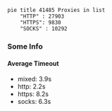 
```mermaid
pie title 41485 Proxies in list
    "HTTP" : 27903
    "HTTPS": 9830
    "SOCKS" : 10292
```

### Some Info
#### Average Timeout

- mixed: 3.9s
- http: 2.2s
- https: 8.2s
- socks: 6.3s
